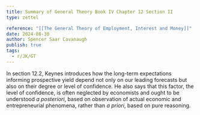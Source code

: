 ```yaml
---
title: Summary of General Theory Book IV Chapter 12 Section II
type: zettel

reference: "[[The General Theory of Employment, Interest and Money]]"
date: 2024-08-30
author: Spencer Saar Cavanaugh
publish: true
tags:
  - r/JK/GT
---
```


In section 12.2, Keynes introduces how the long-term expectations informing prospective yield depend not only on our leading forecasts but also on their degree or level of confidence. He also says that this factor, the level of confidence, is often neglected by economists and ought to be understood _a posteriori_, based on observation of actual economic and entrepreneurial phenomena, rather than _a priori_, based on pure reasoning.
